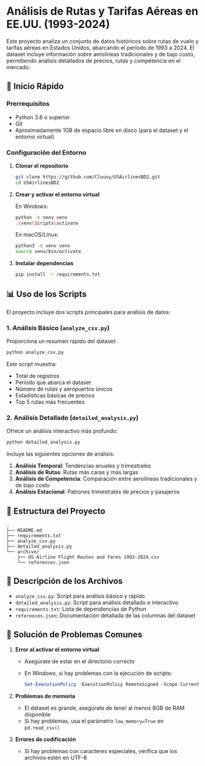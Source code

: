 # Análisis de Rutas y Tarifas Aéreas en EE.UU. (1993-2024)

Este proyecto analiza un conjunto de datos históricos sobre rutas de vuelo y tarifas aéreas en Estados Unidos, abarcando el período de 1993 a 2024. El dataset incluye información sobre aerolíneas tradicionales y de bajo costo, permitiendo análisis detallados de precios, rutas y competencia en el mercado.

## 🚀 Inicio Rápido

### Prerrequisitos

- Python 3.8 o superior
- Git
- Aproximadamente 1GB de espacio libre en disco (para el dataset y el entorno virtual)

### Configuración del Entorno

1. **Clonar el repositorio**

   ```bash
   git clone https://github.com/Cluuny/USAirlinesBD2.git
   cd USAirlinesBD2
   ```

2. **Crear y activar el entorno virtual**

   En Windows:

   ```bash
   python -m venv venv
   .\venv\Scripts\activate
   ```

   En macOS/Linux:

   ```bash
   python3 -m venv venv
   source venv/bin/activate
   ```

3. **Instalar dependencias**

   ```bash
   pip install -r requirements.txt
   ```

## 📊 Uso de los Scripts

El proyecto incluye dos scripts principales para análisis de datos:

### 1. Análisis Básico (`analyze_csv.py`)

Proporciona un resumen rápido del dataset:

```bash
python analyze_csv.py
```

Este script muestra:

- Total de registros
- Período que abarca el dataset
- Número de rutas y aeropuertos únicos
- Estadísticas básicas de precios
- Top 5 rutas más frecuentes

### 2. Análisis Detallado (`detailed_analysis.py`)

Ofrece un análisis interactivo más profundo:

```bash
python detailed_analysis.py
```

Incluye las siguientes opciones de análisis:

1. **Análisis Temporal**: Tendencias anuales y trimestrales
2. **Análisis de Rutas**: Rutas más caras y más largas
3. **Análisis de Competencia**: Comparación entre aerolíneas tradicionales y de bajo costo
4. **Análisis Estacional**: Patrones trimestrales de precios y pasajeros

## 📁 Estructura del Proyecto

```text
.
├── README.md
├── requirements.txt
├── analyze_csv.py
├── detailed_analysis.py
└── archive/
    ├── US Airline Flight Routes and Fares 1993-2024.csv
    └── references.json
```

## 📖 Descripción de los Archivos

- `analyze_csv.py`: Script para análisis básico y rápido
- `detailed_analysis.py`: Script para análisis detallado e interactivo
- `requirements.txt`: Lista de dependencias de Python
- `references.json`: Documentación detallada de las columnas del dataset

## 🔧 Solución de Problemas Comunes

1. **Error al activar el entorno virtual**
   - Asegúrate de estar en el directorio correcto
   - En Windows, si hay problemas con la ejecución de scripts:

     ```powershell
     Set-ExecutionPolicy -ExecutionPolicy RemoteSigned -Scope CurrentUser
     ```

2. **Problemas de memoria**
   - El dataset es grande, asegúrate de tener al menos 8GB de RAM disponible
   - Si hay problemas, usa el parámetro `low_memory=True` en `pd.read_csv()`

3. **Errores de codificación**
   - Si hay problemas con caracteres especiales, verifica que los archivos estén en UTF-8
